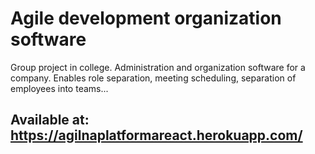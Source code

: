 # Agile development organization software

Group project in college. Administration and organization software for a company. Enables role separation, meeting scheduling, separation of employees into teams...

## Available at: https://agilnaplatformareact.herokuapp.com/

